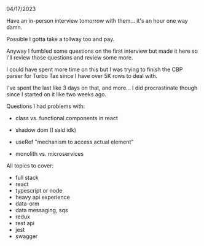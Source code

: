 04/17/2023

Have an in-person interview tomorrow with them... it's an hour one way damn.

Possible I gotta take a tollway too and pay.

Anyway I fumbled some questions on the first interview but made it here so I'll review those questions and review some more.

I could have spent more time on this but I was trying to finish the CBP parser for Turbo Tax since I have over 5K rows to deal with.

I've spent the last like 3 days on that, and more... I did procrastinate though since I started on it like two weeks ago.

Questions I had problems with:

- class vs. functional components in react

- shadow dom (I said idk)

- useRef "mechanism to access actual element"

- monolith vs. microservices

All topics to cover:

- full stack
- react
- typescript or node
- heavy api experience
- data-orm
- data messaging, sqs
- redux
- rest api
- jest
- swagger
